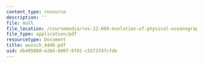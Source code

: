 ```yaml
---
content_type: resource
description: ''
file: null
file_location: /coursemedia/res-12-000-evolution-of-physical-oceanography-spring-2007/db495080e26680079f81c5573747cfde_wunsch_4446.pdf
file_type: application/pdf
resourcetype: Document
title: wunsch_4446.pdf
uid: db495080-e266-8007-9f81-c5573747cfde
---
```

